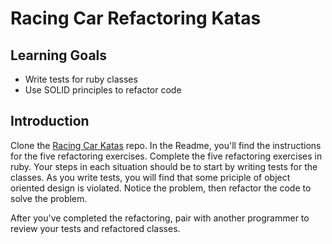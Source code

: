 # Racing Car Refactoring Katas

## Learning Goals

- Write tests for ruby classes
- Use SOLID principles to refactor code

## Introduction

Clone the [Racing Car Katas](https://github.com/emilybache/Racing-Car-Katas) repo. In the Readme, you'll find the instructions for the five refactoring exercises. Complete the five refactoring exercises in ruby. Your steps in each situation should be to start by writing tests for the classes. As you write tests, you will find that some priciple of object oriented design is violated. Notice the problem, then refactor the code to solve the problem.

After you've completed the refactoring, pair with another programmer to review your tests and refactored classes.
